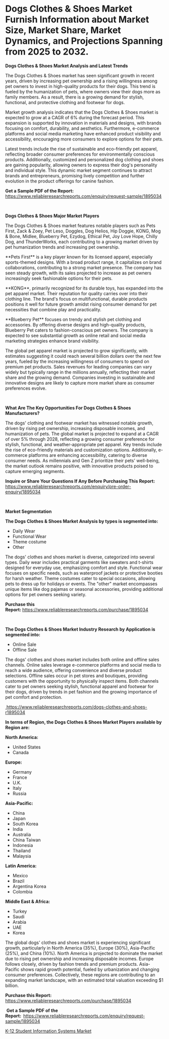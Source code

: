 <p><h1>Dogs Clothes & Shoes Market Furnish Information about Market Size, Market Share, Market Dynamics, and Projections Spanning from 2025 to 2032.</h1></p><p><strong>Dogs Clothes & Shoes Market Analysis and Latest Trends</strong></p>
<p><p>The Dogs Clothes & Shoes market has seen significant growth in recent years, driven by increasing pet ownership and a rising willingness among pet owners to invest in high-quality products for their dogs. This trend is fueled by the humanization of pets, where owners view their dogs more as family members. As a result, there is a growing demand for stylish, functional, and protective clothing and footwear for dogs.</p><p>Market growth analysis indicates that the Dogs Clothes & Shoes market is expected to grow at a CAGR of 6% during the forecast period. This expansion is supported by innovation in materials and designs, with brands focusing on comfort, durability, and aesthetics. Furthermore, e-commerce platforms and social media marketing have enhanced product visibility and accessibility, encouraging more consumers to explore options for their pets.</p><p>Latest trends include the rise of sustainable and eco-friendly pet apparel, reflecting broader consumer preferences for environmentally conscious products. Additionally, customized and personalized dog clothing and shoes are gaining popularity, allowing owners to express their dog's personality and individual style. This dynamic market segment continues to attract brands and entrepreneurs, promising lively competition and further evolution in the product offerings for canine fashion.</p></p>
<p><strong>Get a Sample PDF of the Report:&nbsp;</strong> <a href="https://www.reliableresearchreports.com/enquiry/request-sample/1895034?utm_campaign=3573&utm_medium=2&utm_source=Github&utm_content=ia&utm_term=28032025&utm_id=dogs-clothes-shoes">https://www.reliableresearchreports.com/enquiry/request-sample/1895034</a></p>
<p>&nbsp;</p>
<p><strong>Dogs Clothes & Shoes Major Market Players</strong></p>
<p><p>The Dogs Clothes & Shoes market features notable players such as Pets First, Zack & Zoey, Pet Leso, Doggles, Dog Helios, Hip Doggie, KONG, Mog & Bone, Midlee, Blueberry Pet, Ezydog, Ethical Pet, Joy Love Hope, Chilly Dog, and ThunderWorks, each contributing to a growing market driven by pet humanization trends and increasing pet ownership.</p><p>**Pets First** is a key player known for its licensed apparel, especially sports-themed designs. With a broad product range, it capitalizes on brand collaborations, contributing to a strong market presence. The company has seen steady growth, with its sales projected to increase as pet owners increasingly seek fashionable options for their pets.</p><p>**KONG**, primarily recognized for its durable toys, has expanded into the pet apparel market. Their reputation for quality carries over into their clothing line. The brand's focus on multifunctional, durable products positions it well for future growth amidst rising consumer demand for pet necessities that combine play and practicality.</p><p>**Blueberry Pet** focuses on trendy and stylish pet clothing and accessories. By offering diverse designs and high-quality products, Blueberry Pet caters to fashion-conscious pet owners. The company is expected to see substantial growth as online retail and social media marketing strategies enhance brand visibility.</p><p>The global pet apparel market is projected to grow significantly, with estimates suggesting it could reach several billion dollars over the next few years, fueled by the increasing willingness of consumers to spend on premium pet products. Sales revenues for leading companies can vary widely but typically range in the millions annually, reflecting their market share and the growing demand. Companies investing in sustainable and innovative designs are likely to capture more market share as consumer preferences evolve.</p></p>
<p>&nbsp;</p>
<p><strong>What Are The Key Opportunities For Dogs Clothes & Shoes Manufacturers?</strong></p>
<p><p>The dogs' clothing and footwear market has witnessed notable growth, driven by rising pet ownership, increasing disposable incomes, and humanization of pets. The global market is projected to expand at a CAGR of over 5% through 2028, reflecting a growing consumer preference for stylish, functional, and weather-appropriate pet apparel. Key trends include the rise of eco-friendly materials and customization options. Additionally, e-commerce platforms are enhancing accessibility, catering to diverse consumer needs. As millennials and Gen Z prioritize their pets' well-being, the market outlook remains positive, with innovative products poised to capture emerging segments.</p></p>
<p><strong>Inquire or Share Your Questions If Any Before Purchasing This Report:</strong> <a href="https://www.reliableresearchreports.com/enquiry/pre-order-enquiry/1895034?utm_campaign=3573&utm_medium=2&utm_source=Github&utm_content=ia&utm_term=28032025&utm_id=dogs-clothes-shoes">https://www.reliableresearchreports.com/enquiry/pre-order-enquiry/1895034</a></p>
<p>&nbsp;</p>
<p><strong>Market Segmentation</strong></p>
<p><strong>The Dogs Clothes & Shoes Market Analysis by types is segmented into:</strong></p>
<p><ul><li>Daily Wear</li><li>Functional Wear</li><li>Theme costume</li><li>Other</li></ul></p>
<p><p>The dogs' clothes and shoes market is diverse, categorized into several types. Daily wear includes practical garments like sweaters and t-shirts designed for everyday use, emphasizing comfort and style. Functional wear focuses on specific needs, such as waterproof jackets or protective booties for harsh weather. Theme costumes cater to special occasions, allowing pets to dress up for holidays or events. The "other" market encompasses unique items like dog pajamas or seasonal accessories, providing additional options for pet owners seeking variety.</p></p>
<p><strong>Purchase this Report:&nbsp;</strong><a href="https://www.reliableresearchreports.com/purchase/1895034?utm_campaign=3573&utm_medium=2&utm_source=Github&utm_content=ia&utm_term=28032025&utm_id=dogs-clothes-shoes">https://www.reliableresearchreports.com/purchase/1895034</a></p>
<p>&nbsp;</p>
<p><strong>The Dogs Clothes & Shoes Market Industry Research by Application is segmented into:</strong></p>
<p><ul><li>Online Sale</li><li>Offline Sale</li></ul></p>
<p><p>The dogs' clothes and shoes market includes both online and offline sales channels. Online sales leverage e-commerce platforms and social media to reach a wide audience, offering convenience and diverse product selections. Offline sales occur in pet stores and boutiques, providing customers with the opportunity to physically inspect items. Both channels cater to pet owners seeking stylish, functional apparel and footwear for their dogs, driven by trends in pet fashion and the growing importance of pet comfort and protection.</p></p>
<p><a href="https://www.reliableresearchreports.com/dogs-clothes-and-shoes-r1895034?utm_campaign=3573&utm_medium=2&utm_source=Github&utm_content=ia&utm_term=28032025&utm_id=dogs-clothes-shoes">&nbsp;https://www.reliableresearchreports.com/dogs-clothes-and-shoes-r1895034</a></p>
<p><strong>In terms of Region, the Dogs Clothes & Shoes Market Players available by Region are:</strong></p>
<p>
    <p> <strong> North America: </strong>
        <ul>
            <li>United States</li>
            <li>Canada</li>
        </ul>
        </p> 
    <p> <strong> Europe: </strong>
        <ul>
            <li>Germany</li>
            <li>France</li>
            <li>U.K.</li>
            <li>Italy</li>
            <li>Russia</li>
        </ul>
        </p> 
    <p> <strong> Asia-Pacific: </strong>
        <ul>
            <li>China</li>
            <li>Japan</li>
            <li>South Korea</li>
            <li>India</li>
            <li>Australia</li>
            <li>China Taiwan</li>
            <li>Indonesia</li>
            <li>Thailand</li>
            <li>Malaysia</li>
        </ul>
        </p> 
    <p> <strong> Latin America: </strong>
        <ul>
            <li>Mexico</li>
            <li>Brazil</li>
            <li>Argentina Korea</li>
            <li>Colombia</li>
        </ul>
        </p> 
    <p> <strong> Middle East & Africa: </strong>
        <ul>
            <li>Turkey</li>
            <li>Saudi</li>
            <li>Arabia</li>
            <li>UAE</li>
            <li>Korea</li>
        </ul>
    </p>
    </p>
<p><p>The global dogs' clothes and shoes market is experiencing significant growth, particularly in North America (35%), Europe (30%), Asia-Pacific (25%), and China (10%). North America is projected to dominate the market due to rising pet ownership and increasing disposable incomes. Europe follows closely, driven by fashion trends and premium products. Asia-Pacific shows rapid growth potential, fueled by urbanization and changing consumer preferences. Collectively, these regions are contributing to an expanding market landscape, with an estimated total valuation exceeding $1 billion.</p></p>
<p><strong>Purchase this Report: </strong><a href="https://www.reliableresearchreports.com/purchase/1895034?utm_campaign=3573&utm_medium=2&utm_source=Github&utm_content=ia&utm_term=28032025&utm_id=dogs-clothes-shoes">https://www.reliableresearchreports.com/purchase/1895034</a></p>
<p>&nbsp;<strong>Get a Sample PDF of the Report:&nbsp;&nbsp;</strong><a href="https://www.reliableresearchreports.com/enquiry/request-sample/1895034?utm_campaign=3573&utm_medium=2&utm_source=Github&utm_content=ia&utm_term=28032025&utm_id=dogs-clothes-shoes">https://www.reliableresearchreports.com/enquiry/request-sample/1895034</a></p>
<p><strong></strong></p>
<p><p><a href="https://github.com/peggiputra7o/Market-Research-Report-List-1/blob/main/k-12-student-information-systems-market.md?utm_campaign=3573&utm_medium=2&utm_source=Github&utm_content=ia&utm_term=28032025&utm_id=dogs-clothes-shoes">K-12 Student Information Systems Market</a></p></p>